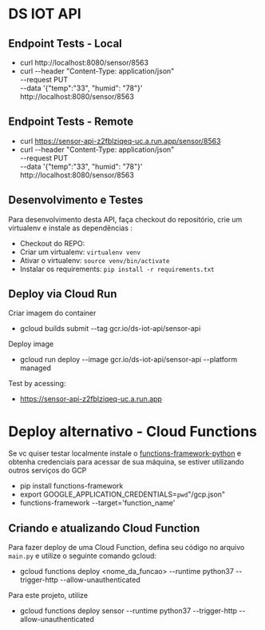 # DS IOT API

## Endpoint Tests - Local

* curl http://localhost:8080/sensor/8563
* curl --header "Content-Type: application/json" \
  --request PUT \
  --data '{"temp":"33", "humid": "78"}' \
  http://localhost:8080/sensor/8563

## Endpoint Tests - Remote

* curl https://sensor-api-z2fblziqeq-uc.a.run.app/sensor/8563
* curl --header "Content-Type: application/json" \
  --request PUT \
  --data '{"temp":"33", "humid": "78"}' \
  http://localhost:8080/sensor/8563


## Desenvolvimento e Testes

Para desenvolvimento desta API, faça checkout do repositório, crie um virtualenv e instale as dependências :

* Checkout do REPO: 
* Criar um virtualenv: `virtualenv venv`
* Ativar o virtualenv: `source venv/bin/activate`
* Instalar os requirements: `pip install -r requirements.txt` 

## Deploy via Cloud Run

Criar imagem do container

* gcloud builds submit --tag gcr.io/ds-iot-api/sensor-api

Deploy image

* gcloud run deploy --image gcr.io/ds-iot-api/sensor-api --platform managed

Test by acessing:

* https://sensor-api-z2fblziqeq-uc.a.run.app


# Deploy alternativo - Cloud Functions

Se vc quiser testar localmente instale o [functions-framework-python](https://github.com/GoogleCloudPlatform/functions-framework-python) e obtenha credenciais para acessar de sua máquina, se estiver utilizando outros serviços do GCP

* pip install functions-framework
* export GOOGLE_APPLICATION_CREDENTIALS=`pwd`"/gcp.json"
* functions-framework --target='function_name'

## Criando e atualizando Cloud Function

Para fazer deploy de uma Cloud Function, defina seu código no arquivo `main.py` e utilize o seguinte comando gcloud:

* gcloud functions deploy <nome_da_funcao> --runtime python37 --trigger-http --allow-unauthenticated

Para este projeto, utilize

* gcloud functions deploy sensor --runtime python37 --trigger-http --allow-unauthenticated